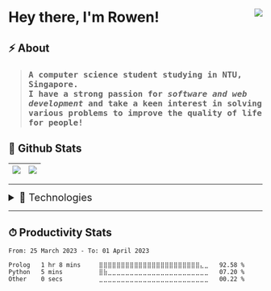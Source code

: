 <h1 align='left'>
  Hey there, I'm Rowen! 
</a> &nbsp;&nbsp;

<a href="https://www.linkedin.com/in/kaiseong/"> 
  <img align='right' src="https://img.shields.io/badge/LinkedIn-0077B5?style=for-the-badge&logo=linkedin&logoColor=white" >
</a> &nbsp;&nbsp;  
</h1>

## ⚡ About 
><samp>
>  <h3 align='left'>
>    A <b>computer science</b> student studying in NTU, Singapore. <br>
>    I have a strong passion for <em>software and web development</em> and take a keen interest in solving various problems to improve the quality of life for people!
>  </h3>
></samp>

## 🧮 Github Stats
| <img src="https://github-readme-stats.vercel.app/api?username=RowenTey&show_icons=true&theme=dark&count_private=true"/> | <img src="https://github-readme-streak-stats.herokuapp.com/?user=RowenTey&theme=dark&count_private=true"/> |
| ------------------------------------------------------------------------------------------------------------------------------------------ | --------------------------------------------------------------------------------------------------------------------------------------- |

<hr>
<details>

<summary style="font-size: 20px;">💎 Technologies</summary>

## 💻 Programming Languages
<p>
  <img src="https://img.shields.io/badge/Go-00ADD8?style=for-the-badge&logo=go&logoColor=white" >
  <img src="https://img.shields.io/badge/-python%20-%2314354C.svg?&style=for-the-badge&logo=python&logoColor=white" > 
  <img src="https://img.shields.io/badge/JavaScript-323330?style=for-the-badge&logo=javascript&logoColor=F7DF1E" >
  <img src="https://img.shields.io/badge/TypeScript-007ACC?style=for-the-badge&logo=typescript&logoColor=white" >
  <img src="https://img.shields.io/badge/C-00599C?style=for-the-badge&logo=c&logoColor=white" >
  <img src="https://img.shields.io/badge/C%2B%2B-00599C?style=for-the-badge&logo=c%2B%2B&logoColor=white" >
</p>

## 🖼 Front-End
<p>
  <img src="https://img.shields.io/badge/Tailwind_CSS-38B2AC?style=for-the-badge&logo=tailwind-css&logoColor=white" >
  <img src="https://img.shields.io/badge/Angular-DD0031?style=for-the-badge&logo=angular&logoColor=white" >
  <img src="https://img.shields.io/badge/React-20232A?style=for-the-badge&logo=react&logoColor=61DAFB" >
  <img src="https://img.shields.io/badge/next.js-000000?style=for-the-badge&logo=nextdotjs&logoColor=white" >
</p>

## ⚙ Back-End
<p>
  <img src="https://img.shields.io/badge/Django-092E20?style=for-the-badge&logo=django&logoColor=green" >
  <img src="https://img.shields.io/badge/Node.js-339933?style=for-the-badge&logo=nodedotjs&logoColor=white" >
</p>

## 🏬 Database
<p>
  <img src="https://img.shields.io/badge/firebase-ffca28?style=for-the-badge&logo=firebase&logoColor=black" >
  <img src="https://img.shields.io/badge/MongoDB-4EA94B?style=for-the-badge&logo=mongodb&logoColor=white" >
  <img src="https://img.shields.io/badge/MySQL-005C84?style=for-the-badge&logo=mysql&logoColor=white" >
  <img src="https://img.shields.io/badge/PostgreSQL-316192?style=for-the-badge&logo=postgresql&logoColor=white" >
</p>
 
## 📊 Data Science
<p>
  <img src="https://img.shields.io/badge/Jupyter-F37626.svg?&style=for-the-badge&logo=Jupyter&logoColor=white" >
  <img src="https://img.shields.io/badge/Streamlit-FF4B4B?style=for-the-badge&logo=Streamlit&logoColor=white" >
</p>

## 🛠 Software & Tools
<p>
  <img src="https://img.shields.io/badge/git%20-%23F05033.svg?&style=for-the-badge&logo=git&logoColor=white" >   
  <img src="https://img.shields.io/badge/-VS%20Code-blue?style=for-the-badge&logo=Visual-studio-code&logoColor=white" > 
  <img src="https://img.shields.io/badge/Ubuntu-E95420?style=for-the-badge&logo=ubuntu&logoColor=white" >
</p>

</details>
<hr>

## ⏱ Productivity Stats
<!--START_SECTION:waka-->

```text
From: 25 March 2023 - To: 01 April 2023

Prolog   1 hr 8 mins     ⣿⣿⣿⣿⣿⣿⣿⣿⣿⣿⣿⣿⣿⣿⣿⣿⣿⣿⣿⣿⣿⣿⣿⣄⣀   92.58 %
Python   5 mins          ⣿⣷⣀⣀⣀⣀⣀⣀⣀⣀⣀⣀⣀⣀⣀⣀⣀⣀⣀⣀⣀⣀⣀⣀⣀   07.20 %
Other    0 secs          ⣀⣀⣀⣀⣀⣀⣀⣀⣀⣀⣀⣀⣀⣀⣀⣀⣀⣀⣀⣀⣀⣀⣀⣀⣀   00.22 %
```

<!--END_SECTION:waka-->
